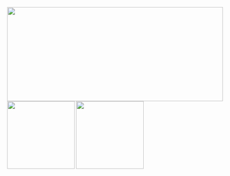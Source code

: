 

<a href="https://github.com/vn7n24fzkq/github-profile-summary-cards">
  <img align="center" src="https://github-profile-summary-cards.vercel.app/api/cards/profile-details?username=Iris-Fla&theme=synthwave" height="220px" width="100%" />
</a>

<a href="https://github.com/anuraghazra/github-readme-stats">
  <img align="left" src="https://github-readme-stats.vercel.app/api?username=Iris-Fla&hide=contribs&count_private=true&show_icons=true&theme=synthwave" height="158px" />
</a>

<a href="https://github.com/anuraghazra/github-readme-stats">
  <img align="left" src="https://github-readme-stats.vercel.app/api/top-langs/?username=Iris-Fla&layout=compact&theme=synthwave" height="158px" />
</a>





